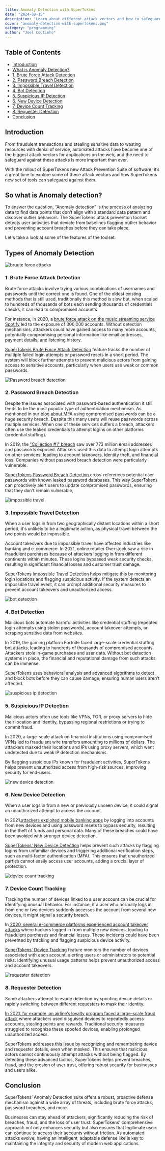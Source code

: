 ```yaml
---
title: Anomaly Detection with SuperTokens
date: "2024-09-15"
description: "Learn about different attack vectors and how to safeguard your web app against them with SuperTokens attack prevention suite"
cover: "anomaly-detection-with-supertokens.png"
category: "programming"
author: "Joel Coutinho"
---
```


## Table of Contents

- [Introduction](#introduction)
- [What is Anomaly Detection?](#so-what-is-anomaly-detection)
- [1. Brute Force Attack Detection](#1-brute-force-attack-detection)
- [2. Password Breach Detection](#2-password-breach-detection)
- [3. Impossible Travel Detection](#3-impossible-travel-detection)
- [4. Bot Detection](#4-bot-detection)
- [5. Suspicious IP Detection](#5-suspicious-ip-detection)
- [6. New Device Detection](#6-new-device-detection)
- [7. Device Count Tracking](#7-device-count-tracking)
- [8. Requester Detection](#8-requester-detection)
- [Conclusion](#conclusion)

## Introduction

From fraudulent transactions and stealing sensitive data to wasting resources with denial of service, automated attacks have become one of the biggest attack vectors for applications on the web, and the need to safeguard against these attacks is more important than ever.

With the rollout of SuperTokens new Attack Prevention Suite of software, it’s a great time to explore some of these attack vectors and how SuperTokens new set of tools can safeguard against them.

## So what is Anomaly detection?

To answer the question, “Anomaly detection” is the process of analyzing data to find data points that don’t align with a standard data pattern and discover outlier behaviors. The SuperTokens attack prevention toolset detects user activities that deviate from baselines flagging outlier behavior and preventing account breaches before they can take place.

Let's take a look at some of the features of the toolset:

## Types of Anomaly Detection

![bruute force attacks](./brute-force-attacks.png)

### **1. Brute Force Attack Detection**

Brute force attacks involve trying various combinations of usernames and passwords until the correct one is found. One of the oldest existing methods that is still used, traditionally this method is slow but, when scaled to hundreds of thousands of bots each sending thousands of credentials checks, it can lead to compromised accounts.

For instance, in 2020, a [brute force attack on the music streaming service Spotify](https://www.bleepingcomputer.com/news/security/over-300k-spotify-accounts-hacked-in-credential-stuffing-attack/) led to the exposure of 300,000 accounts. Without detection mechanisms, attackers could have gained access to many more accounts, potentially compromising personal information like email addresses, payment details, and listening history.

[SuperTokens Brute Force Attack Detection](https://supertokens.com/docs/attackprotectionsuite/introduction#brute-force-attack-detection) feature tracks the number of multiple failed login attempts or password resets in a short period. The system will block further attempts to prevent malicious actors from gaining access to sensitive accounts, particularly when users use weak or common passwords.


![Password breach detection](./password-breach-detection.png)

### **2. Password Breach Detection**

Despite the issues associated with password-based authentication it still tends to be the most popular type of authentication mechanism. As mentioned in our [blog about MFA](https://supertokens.com/blog/benefits-of-multi-factor-authentication) using compromised passwords can be a huge security breach. Despite this many users will reuse passwords across multiple services. When one of these services suffers a breach, attackers often use the leaked credentials to attempt logins on other platforms (credential stuffing).

In 2019, the ["Collection #1" breach](https://en.wikipedia.org/wiki/Collection_No._1) saw over 773 million email addresses and passwords exposed. Attackers used this data to attempt login attempts on other services, leading to account takeovers, identity theft, and financial loss. Companies without password breach detection were particularly vulnerable.

[SuperTokens Password Breach Detection ](https://supertokens.com/docs/attackprotectionsuite/introduction#password-breach-detection)cross-references potential user passwords with known leaked password databases. This way SuperTokens can proactively alert users to update compromised passwords, ensuring that they don't remain vulnerable,


![impossible travel](./impossible-travel.png)

### **3. Impossible Travel Detection**

When a user logs in from two geographically distant locations within a short period, it's unlikely to be a legitimate action, as physical travel between the two points would be impossible.

Account takeovers due to impossible travel have affected industries like banking and e-commerce. In 2021, online retailer Overstock saw a rise in fraudulent purchases because of attackers logging in from different continents within minutes. These logins bypassed weak security checks, resulting in significant financial losses and customer trust damage.

[SuperTokens Impossible Travel Detection](https://supertokens.com/docs/attackprotectionsuite/introduction#password-breach-detection) helps mitigate this by monitoring login locations and flagging suspicious activity. If the system detects an impossible travel event, it can prompt additional security measures to prevent account takeovers and unauthorized access. 

![bot detection](./bot-detection.png)

### **4. Bot Detection**

Malicious bots automate harmful activities like credential stuffing (repeated login attempts using stolen passwords), account takeover attempts, or scraping sensitive data from websites.

In 2019, the gaming platform Fortnite faced large-scale credential stuffing bot attacks, leading to hundreds of thousands of compromised accounts. Attackers stole in-game purchases and user data. Without bot detection systems in place, the financial and reputational damage from such attacks can be immense.

SuperTokens uses behavioral analysis and advanced algorithms to detect and block bots before they can cause damage, ensuring human users aren’t affected.

![suspicious ip detection](./suspicious-ip.png)

### **5. Suspicious IP Detection**

Malicious actors often use tools like VPNs, TOR, or proxy servers to hide their location and identity, bypassing regional restrictions or trying to commit fraud.

In 2020, a large-scale attack on financial institutions using compromised VPNs led to fraudulent wire transfers amounting to millions of dollars. The attackers masked their locations and IPs using proxy servers, which went undetected due to weak IP detection mechanisms.

By flagging suspicious IPs known for fraudulent activities, SuperTokens helps prevent unauthorized access from high-risk sources, improving security for end-users.

![new device detection](./new-device-detection.png)

### **6. New Device Detection**

When a user logs in from a new or previously unseen device, it could signal an unauthorized attempt to access the account.

In 2021,[attackers exploited mobile banking apps](https://www.nerdwallet.com/article/banking/banking-apps-security) by logging into accounts from new devices and using password resets to bypass security, resulting in the theft of funds and personal data. Many of these breaches could have been avoided with stronger device detection.

[SuperTokens' New Device Detection](https://supertokens.com/docs/attackprotectionsuite/introduction#password-breach-detection) helps prevent such attacks by flagging logins from unfamiliar devices and triggering additional verification steps, such as multi-factor authentication (MFA). This ensures that unauthorized parties cannot easily access user accounts, adding a crucial layer of protection.

![device count tracking](./device-count-tracking.png)

### **7. Device Count Tracking**

Tracking the number of devices linked to a user account can be crucial for identifying unusual behavior. For instance, if a user who normally logs in from one or two devices suddenly accesses the account from several new devices, it might signal a security breach.

In[ 2020, several e-commerce platforms experienced account takeover attacks](https://www.infosecurity-magazine.com/news/ato-outpace-ransomware-top/) where hackers logged in from multiple new devices, leading to fraudulent purchases and financial losses. These incidents could have been prevented by tracking and flagging suspicious device activity.

[SuperTokens' Device Tracking](https://supertokens.com/docs/attackprotectionsuite/introduction#password-breach-detection) feature monitors the number of devices associated with each account, alerting users or administrators to potential risks. Identifying unusual usage patterns helps prevent unauthorized access and account takeovers.

![requester detection](./requester-detection.png)

### **8. Requester Detection**

Some attackers attempt to evade detection by spoofing device details or rapidly switching between different requesters to mask their identity.

[In 2021, for example, an airline’s loyalty program faced a large-scale fraud attack](https://www.cloudsek.com/blog/miles-away-from-safety-the-frequent-flyer-fraud) where attackers used disguised devices to repeatedly access accounts, stealing points and rewards. Traditional security measures struggled to recognize these spoofed devices, enabling prolonged unauthorized access.

SuperTokens addresses this issue by recognizing and remembering device and requester details, even when masked. This ensures that malicious actors cannot continuously attempt attacks without being flagged. By detecting these advanced tactics, SuperTokens helps prevent breaches, fraud, and the erosion of user trust, offering robust security for businesses and users alike.

## Conclusion

SuperTokens’ Anomaly Detection suite offers a robust, proactive defense mechanism against a wide array of threats, including brute force attacks, password breaches, and more.

Businesses can stay ahead of attackers, significantly reducing the risk of breaches, fraud, and the loss of user trust. SuperTokens’ comprehensive approach not only enhances security but also ensures that legitimate users can continue to access their accounts without friction. As automated attacks evolve, having an intelligent, adaptable defense like is key to maintaining the integrity and security of modern web applications.